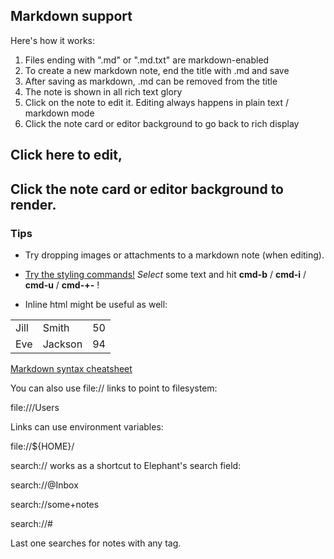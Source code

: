 ## Markdown support

Here's how it works:

  1. Files ending with ".md" or ".md.txt" are markdown-enabled
  1. To create a new markdown note, end the title with .md and save
  1. After saving as markdown, .md can be removed from the title
  1. The note is shown in all rich text glory
  1. Click on the note to edit it. Editing always happens in plain text / markdown mode
  1. Click the note card or editor background to go back to rich display

## Click here to edit,

## Click the note card or editor background to render.

### Tips

- Try dropping images or attachments to a markdown note (when editing).

- <u>Try the styling commands!</u> _Select_ some text and hit **cmd-b** / **cmd-i** / **cmd-u** / **cmd-+-** !

- Inline html might be useful as well:

<table style="width:50%">
  <tr>
    <td>Jill</td>
    <td>Smith</td> 
    <td>50</td>
  </tr>
  <tr>
    <td>Eve</td>
    <td>Jackson</td> 
    <td>94</td>
  </tr>
</table>

[Markdown syntax cheatsheet](https://github.com/adam-p/markdown-here/wiki/Markdown-Cheatsheet)

You can also use file:// links to point to filesystem:

file:///Users

Links can use environment variables:

file://${HOME}/

search:// works as a shortcut to Elephant's search field:

search://@Inbox

search://some+notes

search://#

Last one searches for notes with any tag.
